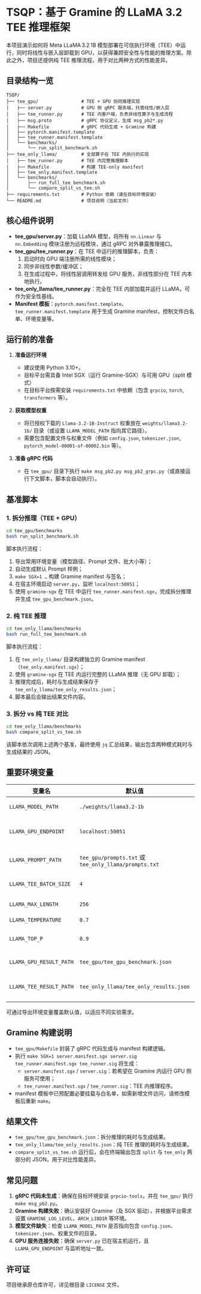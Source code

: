 # TSQP：基于 Gramine 的 LLaMA 3.2 TEE 推理框架

本项目演示如何将 Meta LLaMA 3.2 1B 模型部署在可信执行环境（TEE）中运行，同时将线性与嵌入层卸载到 GPU，以获得兼顾安全性与性能的推理方案。除此之外，项目还提供纯 TEE 推理流程，用于对比两种方式的性能差异。

## 目录结构一览

```text
TSQP/
├── tee_gpu/                # TEE + GPU 协同推理实现
│   ├── server.py           # GPU 侧 gRPC 服务端，托管线性/嵌入层
│   ├── tee_runner.py       # TEE 内客户端，负责非线性算子与生成流程
│   ├── msg.proto           # gRPC 协议定义，生成 msg_pb2*.py
│   ├── Makefile            # gRPC 代码生成 + Gramine 构建
│   ├── pytorch.manifest.template
│   ├── tee_runner.manifest.template
│   └── benchmarks/
│       └── run_split_benchmark.sh
├── tee_only_llama/         # 全部算子在 TEE 内执行的实现
│   ├── tee_runner.py       # TEE 内完整推理脚本
│   ├── Makefile            # 构建 TEE-only manifest
│   ├── tee_only.manifest.template
│   └── benchmarks/
│       ├── run_full_tee_benchmark.sh
│       └── compare_split_vs_tee.sh
├── requirements.txt        # Python 依赖（请在目标环境安装）
└── README.md               # 项目说明（当前文件）
```

## 核心组件说明

- **tee_gpu/server.py**：加载 LLaMA 模型，将所有 `nn.Linear` 与 `nn.Embedding` 模块注册为远程模块，通过 gRPC 对外暴露推理接口。
- **tee_gpu/tee_runner.py**：在 TEE 中运行的推理脚本，负责：
  1. 启动时向 GPU 端注册所需的线性模块；
  2. 同步非线性参数/缓冲区；
  3. 在生成过程中，将线性层调用转发给 GPU 服务，非线性部分在 TEE 内本地执行。
- **tee_only_llama/tee_runner.py**：完全在 TEE 内部加载并运行 LLaMA，可作为安全性基线。
- **Manifest 模板**：`pytorch.manifest.template`、`tee_runner.manifest.template` 用于生成 Gramine manifest，控制文件白名单、环境变量等。

## 运行前的准备

1. **准备运行环境**
   - 建议使用 Python 3.10+。
   - 目标平台需具备 Intel SGX（运行 Gramine-SGX）与可用 GPU（split 模式）
   - 在目标平台按需安装 `requirements.txt` 中依赖（包含 `grpcio`, `torch`, `transformers` 等）。

2. **获取模型权重**
   - 将已授权下载的 `Llama-3.2-1B-Instruct` 权重放在 `weights/llama3.2-1b/` 目录（或设置 `LLAMA_MODEL_PATH` 指向其它路径）。
   - 需要包含配置文件与权重文件（例如 `config.json`, `tokenizer.json`, `pytorch_model-00001-of-00002.bin` 等）。

3. **准备 gRPC 代码**
   - 在 `tee_gpu/` 目录下执行 `make msg_pb2.py msg_pb2_grpc.py`（或直接运行下文脚本，脚本会自动执行）。

## 基准脚本

### 1. 拆分推理（TEE + GPU）

```bash
cd tee_gpu/benchmarks
bash run_split_benchmark.sh
```

脚本执行流程：
1. 导出常用环境变量（模型路径、Prompt 文件、批大小等）；
2. 自动生成默认 Prompt 样例；
3. `make SGX=1 …` 构建 Gramine manifest 与签名；
4. 在宿主环境启动 `server.py`，监听 `localhost:50051`；
5. 使用 `gramine-sgx` 在 TEE 中运行 `tee_runner.manifest.sgx`，完成拆分推理并生成 `tee_gpu_benchmark.json`。

### 2. 纯 TEE 推理

```bash
cd tee_only_llama/benchmarks
bash run_full_tee_benchmark.sh
```

脚本执行流程：
1. 在 `tee_only_llama/` 目录构建独立的 Gramine manifest（`tee_only.manifest.sgx`）；
2. 使用 `gramine-sgx` 在 TEE 内运行完整的 LLaMA 推理（无 GPU 卸载）；
3. 推理完成后，耗时与生成结果保存于 `tee_only_llama/tee_only_results.json`；
4. 脚本最后会输出结果文件内容。

### 3. 拆分 vs 纯 TEE 对比

```bash
cd tee_only_llama/benchmarks
bash compare_split_vs_tee.sh
```

该脚本依次调用上述两个基准，最终使用 `jq` 汇总结果，输出包含两种模式耗时与生成结果的 JSON。

## 重要环境变量

| 变量名 | 默认值 | 说明 |
| --- | --- | --- |
| `LLAMA_MODEL_PATH` | `./weights/llama3.2-1b` | 模型权重目录 |
| `LLAMA_GPU_ENDPOINT` | `localhost:50051` | GPU 服务端监听地址 |
| `LLAMA_PROMPT_PATH` | `tee_gpu/prompts.txt` 或 `tee_only_llama/prompts.txt` | 输入 Prompt 文本路径 |
| `LLAMA_TEE_BATCH_SIZE` | `4` | 基准运行的批大小 |
| `LLAMA_MAX_LENGTH` | `256` | 文本生成最大长度 |
| `LLAMA_TEMPERATURE` | `0.7` | 采样温度 |
| `LLAMA_TOP_P` | `0.9` | nucleus sampling 截断概率 |
| `LLAMA_GPU_RESULT_PATH` | `tee_gpu/tee_gpu_benchmark.json` | 拆分模式结果输出 |
| `LLAMA_TEE_RESULT_PATH` | `tee_only_llama/tee_only_results.json` | 纯 TEE 模式结果输出 |

可通过导出环境变量覆盖默认值，以适应不同实验需求。

## Gramine 构建说明

- `tee_gpu/Makefile` 封装了 gRPC 代码生成与 manifest 构建逻辑。
- 执行 `make SGX=1 server.manifest.sgx server.sig tee_runner.manifest.sgx tee_runner.sig` 将生成：
  - `server.manifest.sgx` / `server.sig`：若希望在 Gramine 内运行 GPU 侧服务可使用；
  - `tee_runner.manifest.sgx` / `tee_runner.sig`：TEE 内推理程序。
- manifest 模板中已预配置必要挂载与白名单，如需新增文件访问，请修改模板后重新 `make`。

## 结果文件

- `tee_gpu/tee_gpu_benchmark.json`：拆分推理的耗时与生成结果。
- `tee_only_llama/tee_only_results.json`：纯 TEE 推理的耗时与生成结果。
- `compare_split_vs_tee.sh` 运行后，会在终端输出包含 `split` 与 `tee_only` 两部分的 JSON，用于对比性能差异。

## 常见问题

1. **gRPC 代码未生成**：确保在目标环境安装 `grpcio-tools`，并在 `tee_gpu/` 执行 `make msg_pb2.py`。
2. **Gramine 构建失败**：确认安装好 Gramine（及 SGX 驱动），并根据平台需求设置 `GRAMINE_LOG_LEVEL`、`ARCH_LIBDIR` 等环境。
3. **模型文件缺失**：检查 `LLAMA_MODEL_PATH` 是否指向包含 `config.json`、`tokenizer.json`、权重文件的目录。
4. **GPU 服务连接失败**：确保 `server.py` 已在宿主机运行，且 `LLAMA_GPU_ENDPOINT` 与监听地址一致。

## 许可证

项目继承原仓库许可，详见根目录 `LICENSE` 文件。

